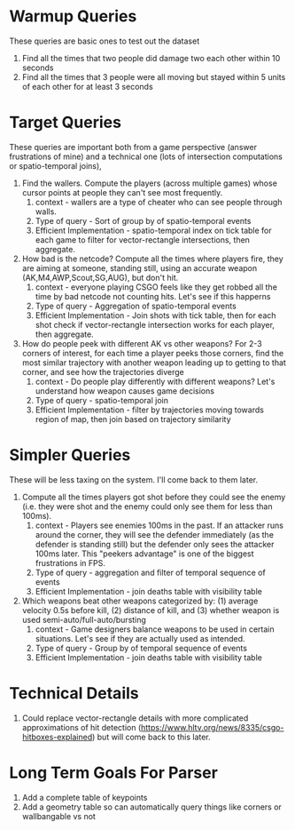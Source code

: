 # Warmup Queries
These queries are basic ones to test out the dataset
1. Find all the times that two people did damage two each other within 10 seconds
2. Find all the times that 3 people were all moving but stayed within 5 units of each other for at least 3 seconds

# Target Queries
These queries are important both from a game perspective (answer frustrations of mine) and a technical one (lots of intersection computations or spatio-temporal joins),
1. Find the wallers. Compute the players (across multiple games) whose cursor points at people they can't see most frequently. 
    1. context - wallers are a type of cheater who can see people through walls.
    1. Type of query - Sort of group by of spatio-temporal events
    1. Efficient Implementation - spatio-temporal index on tick table for each game to filter for vector-rectangle intersections, then aggregate.
1. How bad is the netcode? Compute all the times where players fire, they are aiming at someone, standing still, 
    using an accurate weapon (AK,M4,AWP,Scout,SG,AUG), but don't hit. 
    1. context - everyone playing CSGO feels like they get robbed all the time by bad netcode not counting hits. Let's see if this happerns
    1. Type of query - Aggregation of spatio-temporal events
    1. Efficient Implementation - Join shots with tick table, then for each shot check if vector-rectangle intersection works for each player, then aggregate.
1. How do people peek with different AK vs other weapons? For 2-3 corners of interest, for each time a player peeks those corners,
    find the most similar trajectory with another weapon leading up to getting to that corner, and see how the trajectories diverge
    1. context - Do people play differently with different weapons? Let's understand how weapon causes game decisions
    1. Type of query - spatio-temporal join
    1. Efficient Implementation - filter by trajectories moving towards region of map, then join based on trajectory similarity

# Simpler Queries
These will be less taxing on the system. I'll come back to them later.
1. Compute all the times players got shot before they could see the enemy (i.e. they were shot and the enemy could only see them for less than 100ms).
   1. context - Players see enemies 100ms in the past. If an attacker runs around the corner, they will see the defender
   immediately (as the defender is standing still) but the defender only sees the attacker 100ms later. This "peekers advantage"
   is one of the biggest frustrations in FPS.
   1. Type of query - aggregation and filter of temporal sequence of events
   1. Efficient Implementation - join deaths table with visibility table
1. Which weapons beat other weapons categorized by: (1) average velocity 0.5s before kill, (2) distance of kill, and (3)
   whether weapon is used semi-auto/full-auto/bursting
   1. context - Game designers balance weapons to be used in certain situations. Let's see if they are actually used
   as intended.
   1. Type of query - Group by of temporal sequence of events
   1. Efficient Implementation - join deaths table with visibility table

# Technical Details
1. Could replace vector-rectangle details with more complicated approximations of hit detection (https://www.hltv.org/news/8335/csgo-hitboxes-explained)
but will come back to this later.
   
# Long Term Goals For Parser
1. Add a complete table of keypoints
2. Add a geometry table so can automatically query things like corners or wallbangable vs not